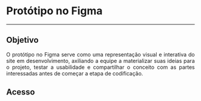 # **Protótipo no Figma**
<hr style="border: 0; height: 1px; background-color: #000000;">

## **Objetivo**

<p align="justify">O protótipo no Figma serve como uma representação visual e interativa do site em desenvolvimento, axiliando a equipe a materializar suas ideias para o projeto, testar a usabilidade e compartilhar o conceito com as partes interessadas antes de começar a etapa de codificação. </p>

## **Acesso**

<iframe style="border: 1px solid rgba(0, 0, 0, 0.1);" width="800" height="450" src="allowfullscreen></iframe>

<center>Autora: </center>